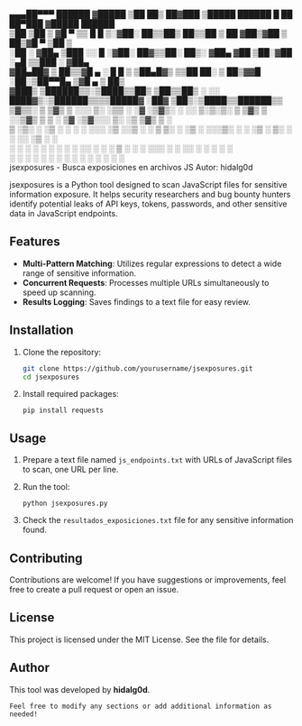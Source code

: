  ▄▄▄██▀▀▀  ██████ ▓█████ ▒██   ██▒ ██▓███   ▒█████    ██████  █    ██  ██▀███  ▓█████   ██████    
   ▒██   ▒██    ▒ ▓█   ▀ ▒▒ █ █ ▒░▓██░  ██▒▒██▒  ██▒▒██    ▒  ██  ▓██▒▓██ ▒ ██▒▓█   ▀ ▒██    ▒    
   ░██   ░ ▓██▄   ▒███   ░░  █   ░▓██░ ██▓▒▒██░  ██▒░ ▓██▄   ▓██  ▒██░▓██ ░▄█ ▒▒███   ░ ▓██▄      
▓██▄██▓    ▒   ██▒▒▓█  ▄  ░ █ █ ▒ ▒██▄█▓▒ ▒▒██   ██░  ▒   ██▒▓▓█  ░██░▒██▀▀█▄  ▒▓█  ▄   ▒   ██▒   
 ▓███▒   ▒██████▒▒░▒████▒▒██▒ ▒██▒▒██▒ ░  ░░ ████▓▒░▒██████▒▒▒▒█████▓ ░██▓ ▒██▒░▒████▒▒██████▒▒   
 ▒▓▒▒░   ▒ ▒▓▒ ▒ ░░░ ▒░ ░▒▒ ░ ░▓ ░▒▓▒░ ░  ░░ ▒░▒░▒░ ▒ ▒▓▒ ▒ ░░▒▓▒ ▒ ▒ ░ ▒▓ ░▒▓░░░ ▒░ ░▒ ▒▓▒ ▒ ░   
 ▒ ░▒░   ░ ░▒  ░ ░ ░ ░  ░░░   ░▒ ░░▒ ░       ░ ▒ ▒░ ░ ░▒  ░ ░░░▒░ ░ ░   ░▒ ░ ▒░ ░ ░  ░░ ░▒  ░ ░   
 ░ ░ ░   ░  ░  ░     ░    ░    ░  ░░       ░ ░ ░ ▒  ░  ░  ░   ░░░ ░ ░   ░░   ░    ░   ░  ░  ░     
 ░   ░         ░     ░  ░ ░    ░               ░ ░        ░     ░        ░        ░  ░      ░     
                   jsexposures - Busca exposiciones en archivos JS
                   Autor: hidalg0d

jsexposures is a Python tool designed to scan JavaScript files for sensitive information exposure. It helps security researchers and bug bounty hunters identify potential leaks of API keys, tokens, passwords, and other sensitive data in JavaScript endpoints.

## Features

- **Multi-Pattern Matching**: Utilizes regular expressions to detect a wide range of sensitive information.
- **Concurrent Requests**: Processes multiple URLs simultaneously to speed up scanning.
- **Results Logging**: Saves findings to a text file for easy review.

## Installation

1. Clone the repository:
   ```bash
   git clone https://github.com/yourusername/jsexposures.git
   cd jsexposures 

1.  Install required packages:

    `pip install requests`

Usage
-----

1.  Prepare a text file named `js_endpoints.txt` with URLs of JavaScript files to scan, one URL per line.

2.  Run the tool:

    `python jsexposures.py`

3.  Check the `resultados_exposiciones.txt` file for any sensitive information found.

Contributing
------------

Contributions are welcome! If you have suggestions or improvements, feel free to create a pull request or open an issue.

License
-------

This project is licensed under the MIT License. See the <LICENSE> file for details.

Author
------

This tool was developed by **hidalg0d**.


 `Feel free to modify any sections or add additional information as needed!`
